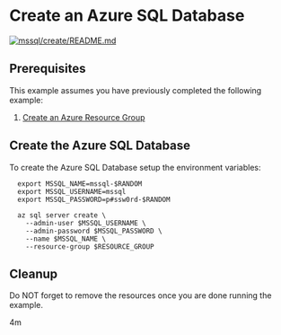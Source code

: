 
# Create an Azure SQL Database

[![mssql/create/README.md](https://github.com/Azure-Samples/java-on-azure-examples/actions/workflows/mssql_create_README_md.yml/badge.svg)](https://github.com/Azure-Samples/java-on-azure-examples/actions/workflows/mssql_create_README_md.yml)

## Prerequisites

This example assumes you have previously completed the following example:

1. [Create an Azure Resource Group](../../../general/group/create/README.md)

<!-- workflow.cron(0 1 * * 5) -->
<!-- workflow.include(../../../general/group/create/README.md) -->

## Create the Azure SQL Database

To create the Azure SQL Database setup the environment variables:

<!--workflow.skip() -->
```shell
  export MSSQL_NAME=mssql-$RANDOM
  export MSSQL_USERNAME=mssql
  export MSSQL_PASSWORD=p#ssw0rd-$RANDOM
```

<!-- workflow.run()
if [[ -z $MSSQL_NAME ]]; then
  export MSSQL_NAME=mssql-$RANDOM
  export MSSQL_USERNAME=mssql
  export MSSQL_PASSWORD=p#ssw0rd-$RANDOM
fi
  -->

```shell
  az sql server create \
    --admin-user $MSSQL_USERNAME \
    --admin-password $MSSQL_PASSWORD \
    --name $MSSQL_NAME \
    --resource-group $RESOURCE_GROUP
```

## Cleanup

Do NOT forget to remove the resources once you are done running the example.

<!-- workflow.directOnly()

  az group delete --name $RESOURCE_GROUP --yes || true

  -->

4m
